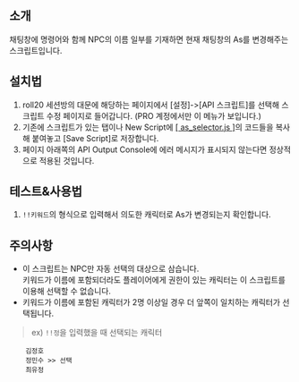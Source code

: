 ## 소개
채팅창에 명령어와 함께 NPC의 이름 일부를 기재하면 현재 채팅창의 As를 변경해주는 스크립트입니다.

## 설치법
1. roll20 세션방의 대문에 해당하는 페이지에서 [설정]->[API 스크립트]를 선택해 스크립트 수정 페이지로 들어갑니다. (PRO 계정에서만 이 메뉴가 보입니다.)
2. 기존에 스크립트가 있는 탭이나 New Script에 [[ as_selector.js ]](https://github.com/kibkibe/roll20-api-scripts/blob/master/as_selector/as_selector.js)의 코드들을 복사해 붙여놓고 [Save Script]로 저장합니다. 
3. 페이지 아래쪽의 API Output Console에 에러 메시지가 표시되지 않는다면 정상적으로 적용된 것입니다.

## 테스트&사용법
1. `!!키워드`의 형식으로 입력해서 의도한 캐릭터로 As가 변경되는지 확인합니다.

## 주의사항
- 이 스크립트는 NPC만 자동 선택의 대상으로 삼습니다.  
키워드가 이름에 포함되더라도 플레이어에게 권한이 있는 캐릭터는 이 스크립트를 이용해 선택할 수 없습니다.
- 키워드가 이름에 포함된 캐릭터가 2명 이상일 경우 더 앞쪽이 일치하는 캐릭터가 선택됩니다.
> ex) `!!정`을 입력했을 때 선택되는 캐릭터

		김정호
		정민수 >> 선택
		최유정